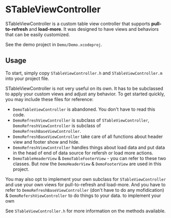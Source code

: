 
STableViewController
====================================================================================================

STableViewController is a custom table view controller that supports **pull-to-refresh** and 
**load-more**. It was designed to have views and behaviors that can be easily customized.

See the demo project in `Demo/Demo.xcodeproj`.


Usage
----------------------------------------------------------------------------------------------------
To start, simply copy `STableViewController.h` and `STableViewController.m` into your project file.

STableViewController is not very useful on its own. It has to be subclassed to apply your custom
views and adjust any behavior. To get started quickly, you may include these files for reference:

 * `DemoTableViewController` is abandoned. You don't have to read this code.
 * `DemoRefreshViewController` is subclass of `STableViewController`, `DemoRefreshViewController` is subclass
    of `DemoRefreshBaseViewController`.
 * `DemoRefreshBaseViewController` take care of all functions about header view and footer show and hide.
 * `DemoRefreshViewController` handles things about load data and put data in the head of end of data source for refersh or load more actions.
 * `DemoTableHeaderView` & `DemoTableFooterView` - you can refer to these two classes. But now the `DemoHeaderView` & `DemoFooterView` are
    used in this project.
 
You may also opt to implement your own subclass for `STableViewController` and use your own
views for pull-to-refresh and load-more. And you have to refer to `DemoRefreshBaseViewController` (don't have to do any mofidication) 
& `DemoRefershViewController` to do things to your data.
to implement your own

See `STableViewController.h` for more information on the methods available.